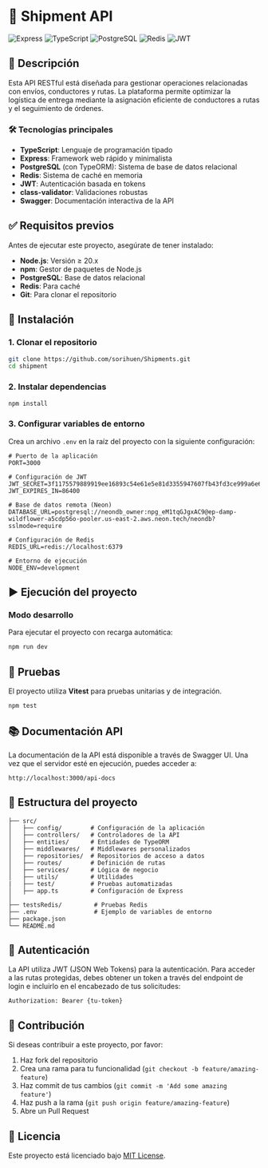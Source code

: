 # 🚚 Shipment API

![Express](https://img.shields.io/badge/Express-4.x-blue)
![TypeScript](https://img.shields.io/badge/TypeScript-5.x-blue)
![PostgreSQL](https://img.shields.io/badge/PostgreSQL-Latest-blue)
![Redis](https://img.shields.io/badge/Redis-Latest-red)
![JWT](https://img.shields.io/badge/JWT-Authentication-yellow)

## 📖 Descripción

Esta API RESTful está diseñada para gestionar operaciones relacionadas con envíos, conductores y rutas. La plataforma permite optimizar la logística de entrega mediante la asignación eficiente de conductores a rutas y el seguimiento de órdenes.

### 🛠️ Tecnologías principales

- **TypeScript**: Lenguaje de programación tipado
- **Express**: Framework web rápido y minimalista
- **PostgreSQL** (con TypeORM): Sistema de base de datos relacional
- **Redis**: Sistema de caché en memoria
- **JWT**: Autenticación basada en tokens
- **class-validator**: Validaciones robustas
- **Swagger**: Documentación interactiva de la API

## ✅ Requisitos previos

Antes de ejecutar este proyecto, asegúrate de tener instalado:

- **Node.js**: Versión ≥ 20.x
- **npm**: Gestor de paquetes de Node.js
- **PostgreSQL**: Base de datos relacional
- **Redis**: Para caché
- **Git**: Para clonar el repositorio

## 🚀 Instalación

### 1. Clonar el repositorio

```bash
git clone https://github.com/sorihuen/Shipments.git
cd shipment
```

### 2. Instalar dependencias

```bash
npm install
```

### 3. Configurar variables de entorno

Crea un archivo `.env` en la raíz del proyecto con la siguiente configuración:

```env
# Puerto de la aplicación
PORT=3000

# Configuración de JWT
JWT_SECRET=3f1175579889919ee16893c54e61e5e81d3355947607fb43fd3ce999a6e64993
JWT_EXPIRES_IN=86400

# Base de datos remota (Neon)
DATABASE_URL=postgresql://neondb_owner:npg_eM1tqGJgxAC9@ep-damp-wildflower-a5cdp56o-pooler.us-east-2.aws.neon.tech/neondb?sslmode=require

# Configuración de Redis
REDIS_URL=redis://localhost:6379

# Entorno de ejecución
NODE_ENV=development
```

## ▶️ Ejecución del proyecto

### Modo desarrollo

Para ejecutar el proyecto con recarga automática:

```bash
npm run dev
```

## 🧪 Pruebas

El proyecto utiliza **Vitest** para pruebas unitarias y de integración.

```bash
npm test
```

## 📚 Documentación API

La documentación de la API está disponible a través de Swagger UI. Una vez que el servidor esté en ejecución, puedes acceder a:

```
http://localhost:3000/api-docs
```

## 🔄 Estructura del proyecto

```
├── src/
│   ├── config/        # Configuración de la aplicación
│   ├── controllers/   # Controladores de la API
│   ├── entities/      # Entidades de TypeORM
│   ├── middlewares/   # Middlewares personalizados
│   ├── repositories/  # Repositorios de acceso a datos
│   ├── routes/        # Definición de rutas
│   ├── services/      # Lógica de negocio
│   ├── utils/         # Utilidades
|   ├── test/          # Pruebas automatizadas
│   ├── app.ts         # Configuración de Express
│   
├── testsRedis/         # Pruebas Redis
├── .env                # Ejemplo de variables de entorno
├── package.json
└── README.md
```

## 🔐 Autenticación

La API utiliza JWT (JSON Web Tokens) para la autenticación. Para acceder a las rutas protegidas, debes obtener un token a través del endpoint de login e incluirlo en el encabezado de tus solicitudes:

```
Authorization: Bearer {tu-token}
```

## 🤝 Contribución

Si deseas contribuir a este proyecto, por favor:

1. Haz fork del repositorio
2. Crea una rama para tu funcionalidad (`git checkout -b feature/amazing-feature`)
3. Haz commit de tus cambios (`git commit -m 'Add some amazing feature'`)
4. Haz push a la rama (`git push origin feature/amazing-feature`)
5. Abre un Pull Request

## 📄 Licencia

Este proyecto está licenciado bajo [MIT License](LICENSE).
